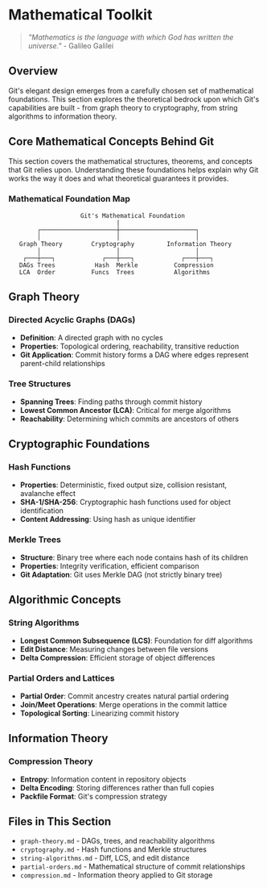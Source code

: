 # Mathematical Toolkit

> *"Mathematics is the language with which God has written the universe."* - Galileo Galilei

## Overview

Git's elegant design emerges from a carefully chosen set of mathematical foundations. This section explores the theoretical bedrock upon which Git's capabilities are built - from graph theory to cryptography, from string algorithms to information theory.

## Core Mathematical Concepts Behind Git

This section covers the mathematical structures, theorems, and concepts that Git relies upon. Understanding these foundations helps explain why Git works the way it does and what theoretical guarantees it provides.

### Mathematical Foundation Map
```
                    Git's Mathematical Foundation
                              |
        ┌─────────────────────┼─────────────────────┐
        │                     │                     │
   Graph Theory        Cryptography         Information Theory
        │                     │                     │
    ┌───┼───┐             ┌───┼───┐             ┌───┼───┐
   DAGs Trees           Hash  Merkle          Compression
   LCA  Order          Funcs  Trees           Algorithms
```

## Graph Theory

### Directed Acyclic Graphs (DAGs)
- **Definition**: A directed graph with no cycles
- **Properties**: Topological ordering, reachability, transitive reduction
- **Git Application**: Commit history forms a DAG where edges represent parent-child relationships

### Tree Structures
- **Spanning Trees**: Finding paths through commit history
- **Lowest Common Ancestor (LCA)**: Critical for merge algorithms
- **Reachability**: Determining which commits are ancestors of others

## Cryptographic Foundations

### Hash Functions
- **Properties**: Deterministic, fixed output size, collision resistant, avalanche effect
- **SHA-1/SHA-256**: Cryptographic hash functions used for object identification
- **Content Addressing**: Using hash as unique identifier

### Merkle Trees
- **Structure**: Binary tree where each node contains hash of its children
- **Properties**: Integrity verification, efficient comparison
- **Git Adaptation**: Git uses Merkle DAG (not strictly binary tree)

## Algorithmic Concepts

### String Algorithms
- **Longest Common Subsequence (LCS)**: Foundation for diff algorithms
- **Edit Distance**: Measuring changes between file versions
- **Delta Compression**: Efficient storage of object differences

### Partial Orders and Lattices
- **Partial Order**: Commit ancestry creates natural partial ordering
- **Join/Meet Operations**: Merge operations in the commit lattice
- **Topological Sorting**: Linearizing commit history

## Information Theory

### Compression Theory
- **Entropy**: Information content in repository objects
- **Delta Encoding**: Storing differences rather than full copies
- **Packfile Format**: Git's compression strategy

## Files in This Section

- `graph-theory.md` - DAGs, trees, and reachability algorithms
- `cryptography.md` - Hash functions and Merkle structures
- `string-algorithms.md` - Diff, LCS, and edit distance
- `partial-orders.md` - Mathematical structure of commit relationships
- `compression.md` - Information theory applied to Git storage